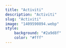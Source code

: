 ```yaml
---
title: "Activiti"
description: "Activiti"
slug: "Activiti"
image: "1409590894.webp"
style:
    background: "#2a9d8f"
    color: "#fff"
---
```

